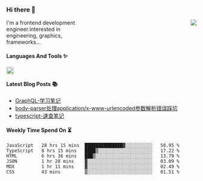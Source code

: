 <!--
**zhaohuanyuu/zhaohuanyuu** is a ✨ _special_ ✨ repository because its `README.md` (this file) appears on your GitHub profile.
-->

### Hi there 👋

<picture>
  <source media="(prefers-color-scheme: dark)" srcset="https://github-readme-stats.vercel.app/api?username=zhaohuanyuu&count_private=true&show_icons=true&theme=city_lights&hide_title=true">
  <img align="right" src="https://github-readme-stats.vercel.app/api?username=zhaohuanyuu&count_private=true&show_icons=true&hide_title=true">
</picture>

<p align="left" style="width:40%">I'm a frontend development engineer.interested in engineering, graphics, frameworks...</p>

#### Languages And Tools ✨

<img align="left" height="20" src="https://skillicons.dev/icons?i=js,ts,nodejs,react,vue,gatsby,materialui,graphql,nestjs,electron,flutter" />

</br>

#### Latest Blog Posts 📚
<!-- BLOG-POST-LIST:START -->
- [GraphQL-学习笔记](https://zhy.gatsbyjs.io/blog/graphql-learning)
- [body-parser处理application/x-www-urlencoded参数解析错误踩坑](https://zhy.gatsbyjs.io/post/body-parser)
- [typescript-速查笔记](https://zhy.gatsbyjs.io/post/ts-note)
<!-- BLOG-POST-LIST:END -->

#### Weekly Time Spend On ⏳
<!--START_SECTION:waka-->

```text
JavaScript   28 hrs 15 mins  ██████████████▓░░░░░░░░░░   58.95 %
TypeScript   8 hrs 15 mins   ████▒░░░░░░░░░░░░░░░░░░░░   17.22 %
HTML         6 hrs 36 mins   ███▒░░░░░░░░░░░░░░░░░░░░░   13.79 %
JSON         1 hr 28 mins    ▓░░░░░░░░░░░░░░░░░░░░░░░░   03.09 %
MDX          1 hr 11 mins    ▓░░░░░░░░░░░░░░░░░░░░░░░░   02.49 %
CSS          43 mins         ▒░░░░░░░░░░░░░░░░░░░░░░░░   01.51 %
```

<!--END_SECTION:waka-->
